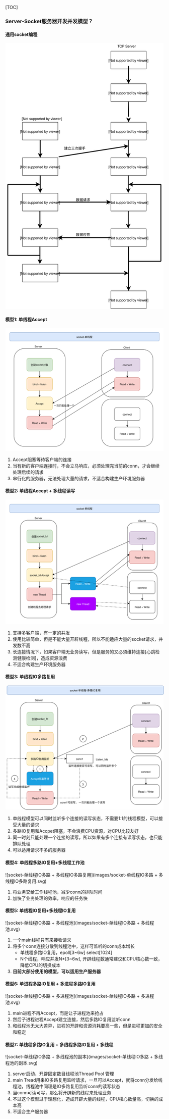 [TOC]

### Server-Socket服务器开发并发模型？

#### 通用socket编程

![tcp](images/tcp.svg)

#### 模型1: 单线程Accept

![socket-单线程](images/socket-单线程.svg)

1.  Accept阻塞等待客户端的连接
2.  当有新的客户端连接时，不会立马响应，必须处理完当前的conn，才会继续处理后续的请求
3.  串行化的服务器，无法处理大量的请求，不适合构建生产环境服务器

#### 模型2: 单线程Accept + 多线程读写

![socket-多线程](images/socket-多线程.svg)

1.  支持多客户端，有一定的并发
2.  使用比较简单，但是不能大量开辟线程，所以不能适应大量的socket请求，并发数不高
3.  长连接情况下，如果客户端无业务读写，但是服务的又必须维持连接[心跳检测健康检测]，造成资源浪费
4.  不适合构建生产环境服务器

#### 模型3: 单线程IO多路复用

![socket-单线程IO多路复用](images/socket-单线程IO多路复用.svg)

1.  单线程模型可以同时监听多个连接的读写状态，不需要1:1的线程模型，可以接受大量的请求
2.  多路IO复用和Accpet阻塞，不会浪费CPU资源，对CPU比较友好
3.  同一时刻只能处理一个连接的读写，所以如果有多个连接有读写状态，也只能排队处理
4.  可以适用请求不多的服务器

#### 模型4: 单线程多路IO复用+多线程工作池

![socket-单线程IO多路 + 多线程IO多路复用](images/socket-单线程IO多路 + 多线程IO多路复用.svg)

1.  将业务交给工作线程池，减少conn的排队时间
2.  加快了业务处理的效率，响应的任务快

#### 模型5: 单线程IO复用+多线程IO复用

![socket-单线程IO多路 + 多线程池](images/socket-单线程IO多路 + 多线程池.svg)

1.  一个main线程只有来接收请求
2.  将多个conn连接分散到线程池中，这样可监听的conn成本增长
    *   单线程多路IO复用，epoll[3~6w]    select[1024]
    *   N个线程，响应并发N*[3~6w], 开辟线程数通常建议和CPU核心数一致，降低CPU的切换成本
3.  **目前大部分使用的模型，可以适用生产服务器**

#### 模型6: 单进程多路IO复用 + 多进程多路IO复用

![socket-单线程IO多路 + 多进程池](images/socket-单线程IO多路 + 多进程池.svg)

1.  main进程不再Accept，而是让子进程池来抢占
2.  然后子进程进程Accept建立连接，然后多路IO复用监听conn
3.  和线程池无太大差异，进程的开辟和资源消耗要高一些，但是进程更加的安全和稳定

#### 模型7: 单线程多路IO复用 + 多线程多路IO复用 + 多线程 

![socket-单线程IO多路 + 多线程池的副本](images/socket-单线程IO多路 + 多线程池的副本.svg)

1.  server启动，开辟固定数目线程池Thread Pool 管理
2.  main Tread用来IO多路复用监听请求，一旦可以Accept，就将conn分发给线程池，线程池中同理是IO多路复用监听conn的读写状态
3.  当conn可读可写，那么将开辟新的线程来处理业务
4.  不过这个模型过于理想化，造成开辟大量的线程，CPU核心数量高，切换的成本高
5.  不适合生产服务器
